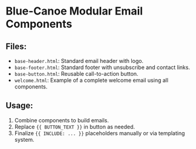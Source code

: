 # Blue-Canoe Modular Email Components

## Files:

- `base-header.html`: Standard email header with logo.
- `base-footer.html`: Standard footer with unsubscribe and contact links.
- `base-button.html`: Reusable call-to-action button.
- `welcome.html`: Example of a complete welcome email using all components.

## Usage:

1. Combine components to build emails.
2. Replace `{{ BUTTON_TEXT }}` in button as needed.
3. Finalize `{{ INCLUDE: ... }}` placeholders manually or via templating system.